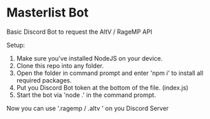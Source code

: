 # Masterlist Bot
Basic Discord Bot to request the AltV / RageMP API

Setup:
1. Make sure you've installed NodeJS on your device.
2. Clone this repo into any folder.
3. Open the folder in command prompt and enter 'npm i' to install all required packages.
4. Put you Discord Bot token at the bottom of the file. (index.js)
5. Start the bot via 'node .' in the command prompt.

Now you can use '.ragemp / .altv <argument>' on you Discord Server
